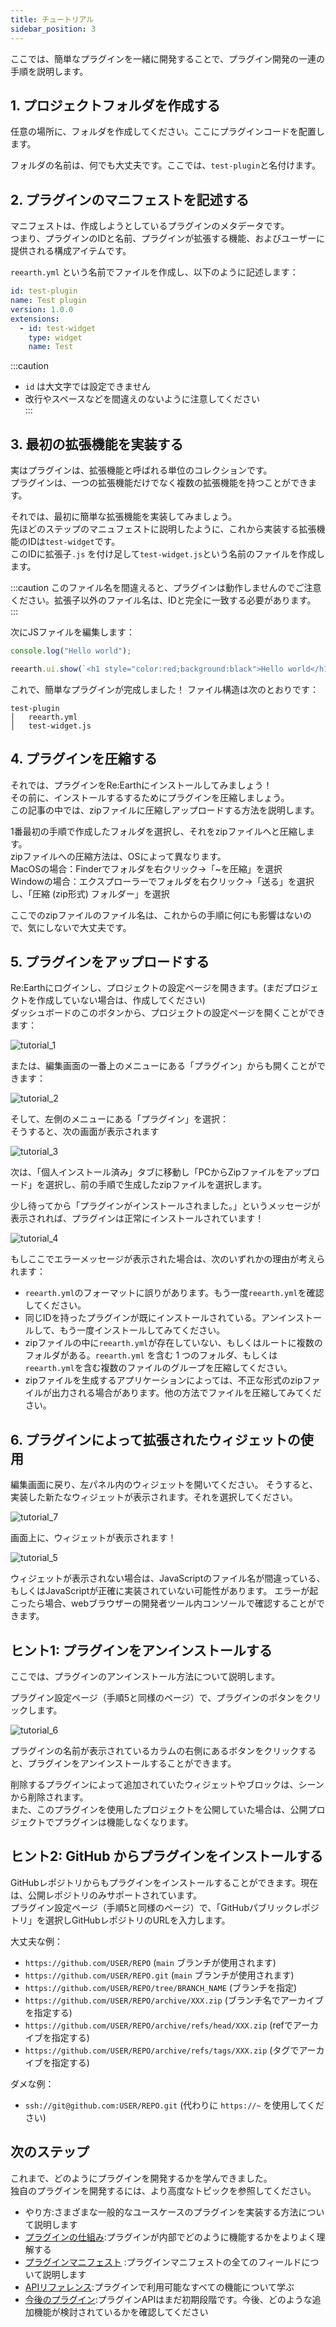 ```yaml
---
title: チュートリアル
sidebar_position: 3
---
```


ここでは、簡単なプラグインを一緒に開発することで、プラグイン開発の一連の手順を説明します。


## 1. プロジェクトフォルダを作成する

任意の場所に、フォルダを作成してください。ここにプラグインコードを配置します。  

フォルダの名前は、何でも大丈夫です。ここでは、`test-plugin`と名付けます。

## 2. プラグインのマニフェストを記述する

マニフェストは、作成しようとしているプラグインのメタデータです。  
つまり、プラグインのIDと名前、プラグインが拡張する機能、およびユーザーに提供される構成アイテムです。

`reearth.yml` という名前でファイルを作成し、以下のように記述します：


```yaml title="reearth.yml"
id: test-plugin
name: Test plugin
version: 1.0.0
extensions:
  - id: test-widget
    type: widget
    name: Test
```
:::caution
- ``id`` は大文字では設定できません  
- 改行やスペースなどを間違えのないように注意してください  
:::

## 3. 最初の拡張機能を実装する

実はプラグインは、拡張機能と呼ばれる単位のコレクションです。  
プラグインは、一つの拡張機能だけでなく複数の拡張機能を持つことができます。  


それでは、最初に簡単な拡張機能を実装してみましょう。  
先ほどのステップのマニュフェストに説明したように、これから実装する拡張機能のIDは`test-widget`です。  
このIDに拡張子`.js` を付け足して`test-widget.js`という名前のファイルを作成します。  

:::caution
このファイル名を間違えると、プラグインは動作しませんのでご注意ください。拡張子以外のファイル名は、IDと完全に一致する必要があります。
:::

次にJSファイルを編集します：

```js title="test-widget.js"
console.log("Hello world");

reearth.ui.show(`<h1 style="color:red;background:black">Hello world</h1>`);
```

これで、簡単なプラグインが完成しました！
ファイル構造は次のとおりです：

```console title="file structure"
test-plugin
│   reearth.yml
│   test-widget.js    
```

## 4. プラグインを圧縮する

それでは、プラグインをRe:Earthにインストールしてみましょう！  
その前に、インストールするするためにプラグインを圧縮しましょう。  
この記事の中では、zipファイルに圧縮しアップロードする方法を説明します。  

1番最初の手順で作成したフォルダを選択し、それをzipファイルへと圧縮します。  
zipファイルへの圧縮方法は、OSによって異なります。  
MacOSの場合：Finderでフォルダを右クリック→「~を圧縮」を選択  
Windowの場合：エクスプローラーでフォルダを右クリック→「送る」を選択し、「圧縮 (zip形式) フォルダー」を選択

ここでのzipファイルのファイル名は、これからの手順に何にも影響はないので、気にしないで大丈夫です。

## 5. プラグインをアップロードする

Re:Earthにログインし、プロジェクトの設定ページを開きます。(まだプロジェクトを作成していない場合は、作成してください)  
ダッシュボードのこのボタンから、プロジェクトの設定ページを開くことができます：  

![tutorial_1](./img/tutorial_1.png)

または、編集画面の一番上のメニューにある「プラグイン」からも開くことができます：  

![tutorial_2](./img/tutorial_2.png)


そして、左側のメニューにある「プラグイン」を選択：  
そうすると、次の画面が表示されます  

![tutorial_3](./img/tutorial_3.png)

次は、「個人インストール済み」タブに移動し「PCからZipファイルをアップロード」を選択し、前の手順で生成したzipファイルを選択します。  

少し待ってから「プラグインがインストールされました。」というメッセージが表示されれば、プラグインは正常にインストールされています！

![tutorial_4](./img/tutorial_4.png)


もしここでエラーメッセージが表示された場合は、次のいずれかの理由が考えられます：

- `reearth.yml`のフォーマットに誤りがあります。もう一度`reearth.yml`を確認してください。
- 同じIDを持ったプラグインが既にインストールされている。アンインストールして、もう一度インストールしてみてください。
- zipファイルの中に`reearth.yml`が存在していない、もしくはルートに複数のフォルダがある。`reearth.yml` を含む 1 つのフォルダ、もしくは`reearth.yml`を含む複数のファイルのグループを圧縮してください。
- zipファイルを生成するアプリケーションによっては、不正な形式のzipファイルが出力される場合があります。他の方法でファイルを圧縮してみてください。

## 6. プラグインによって拡張されたウィジェットの使用

編集画面に戻り、左パネル内のウィジェットを開いてください。
そうすると、実装した新たなウィジェットが表示されます。それを選択してください。

![tutorial_7](./img/tutorial_7.png)

画面上に、ウィジェットが表示されます！

![tutorial_5](./img/tutorial_5.png)

ウィジェットが表示されない場合は、JavaScriptのファイル名が間違っている、もしくはJavaScriptが正確に実装されていない可能性があります。
エラーが起こったら場合、webブラウザーの開発者ツール内コンソールで確認することができます。

## ヒント1: プラグインをアンインストールする

ここでは、プラグインのアンインストール方法について説明します。

プラグイン設定ページ（手順5と同様のページ）で、プラグインのボタンをクリックします。

![tutorial_6](./img/tutorial_6.png)

プラグインの名前が表示されているカラムの右側にあるボタンをクリックすると、プラグインをアンインストールすることができます。

削除するプラグインによって追加されていたウィジェットやブロックは、シーンから削除されます。  
また、このプラグインを使用したプロジェクトを公開していた場合は、公開プロジェクトでプラグインは機能しなくなります。  

## ヒント2: GitHub からプラグインをインストールする

GitHubレポジトリからもプラグインをインストールすることができます。現在は、公開レポジトリのみサポートされています。  
プラグイン設定ページ（手順5と同様のページ）で、「GitHubパブリックレポジトリ」を選択しGitHubレポジトリのURLを入力します。  


大丈夫な例：

- `https://github.com/USER/REPO` (`main` ブランチが使用されます)
- `https://github.com/USER/REPO.git` (`main` ブランチが使用されます)
- `https://github.com/USER/REPO/tree/BRANCH_NAME` (ブランチを指定)
- `https://github.com/USER/REPO/archive/XXX.zip` (ブランチ名でアーカイブを指定する)
- `https://github.com/USER/REPO/archive/refs/head/XXX.zip` (refでアーカイブを指定する)
- `https://github.com/USER/REPO/archive/refs/tags/XXX.zip` (タグでアーカイブを指定する)

ダメな例：

- `ssh://git@github.com:USER/REPO.git` (代わりに `https://~` を使用してください)

## 次のステップ

これまで、どのようにプラグインを開発するかを学んできました。  
独自のプラグインを開発するには、より高度なトピックを参照してください。

- やり方:さまざまな一般的なユースケースのプラグインを実装する方法について説明します
- [プラグインの仕組み](./how-plugins-work):プラグインが内部でどのように機能するかをよりよく理解する
- [プラグインマニフェスト](./manifest-reference) :プラグインマニフェストの全てのフィールドについて説明します
- [APIリファレンス](./api-reference):プラグインで利用可能なすべての機能について学ぶ
- [今後のプラグイン](./future-plans):プラグインAPIはまだ初期段階です。今後、どのような追加機能が検討されているかを確認してください
